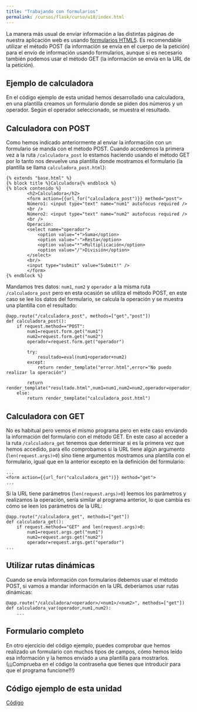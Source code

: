 ```yaml
---
title: "Trabajando con formularios"
permalink: /cursos/flask/curso/u18/index.html
---
```


La manera más usual de enviar información a las distintas páginas de nuestra aplicación web es usando [formularios HTML5](https://www.w3schools.com/html/html_forms.asp). Es recomendable utilizar el método POST (la información se envía en el cuerpo de la petición) para el envío de información usando formularios, aunque si es necesario también podemos usar el método GET (la información se envía en la URL de la petición).

## Ejemplo de calculadora

En el código ejemplo de esta unidad hemos desarrollado una calculadora, en una plantilla creamos un formulario donde se piden dos números y un operador. Según el operador seleccionado, se muestra el resultado.

## Calculadora con POST

Como hemos indicado anteriormente al enviar la información con un formulario se manda con el método POST. Cuando accedemos la primera vez a la ruta `/calculadora_post` lo estamos haciendo usando el método GET por lo tanto nos devuelve una plantilla donde mostramos el formulario (la plantilla se llama `calculadora_post.html`):

	{% extends "base.html" %}
	{% block title %}Calculadora{% endblock %}
	{% block contenido %}
		    <h2>Calculadora</h2>
		    <form action={{url_for("calculadora_post")}} method="post">
			Número1: <input type="text" name="num1" autofocus required />
			<br />
			Número2: <input type="text" name="num2" autofocus required />
			<br />
			Operación: 
			<select name="operador">
	  			<option value="+">Suma</option>
	  			<option value="-">Resta</option>
	  			<option value="*">Multiplicación</option>
	  			<option value="/">División</option>
	  		</select> 
	  		<br/>
	  		<input type="submit" value="Submit!" />
			</form>
	{% endblock %}

Mandamos tres datos: `num1`, `num2` y `operador` a la misma ruta `/calculadora_post` pero en esta ocasión se utiliza el método POST, en este caso se lee los datos del formulario, se calcula la operación y se muestra una plantilla con el resultado:

	@app.route("/calculadora_post", methods=["get","post"])
	def calculadora_post():
		if request.method=="POST":
			num1=request.form.get("num1")
			num2=request.form.get("num2")
			operador=request.form.get("operador")
		
			try:
				resultado=eval(num1+operador+num2)
			except:
				return render_template("error.html",error="No puedo realizar la operación")
			
			return render_template("resultado.html",num1=num1,num2=num2,operador=operador,resultado=resultado)	
		else:
			return render_template("calculadora_post.html")

## Calculadora con GET

No es habitual pero vemos el mismo programa pero en este caso enviando la información del formulario con el método GET. En este caso al acceder a la ruta `/calculadora_get` tenemos que determinar si es la primera vez que hemos accedido, para ello comprobamos si la URL tiene algún argumento (`len(request.args)>0`) sino tiene argumentos mostramos una plantilla con el formulario, igual que en la anterior excepto en la definición del formulario:

	...
	<form action={{url_for("calculadora_get")}} method="get">
	...

Si la URL tiene parámetros (`len(request.args)>0`) leemos los parámetros y realizamos la operación, sería similar al programa anterior, lo que cambia es cómo se leen los parámetros de la URL:

	@app.route("/calculadora_get", methods=["get"])
	def calculadora_get():
		if request.method=="GET" and len(request.args)>0:
			num1=request.args.get("num1")
			num2=request.args.get("num2")
			operador=request.args.get("operador")
	...

## Utilizar rutas dinámicas

Cuando se envía información con formularios debemos usar el método POST, si vamos a mandar información en la URL deberíamos usar rutas dinámicas:

	@app.route("/calculadora/<operador>/<num1>/<num2>", methods=["get"])
	def calculadora_var(operador,num1,num2):
		...

## Formulario completo

En otro ejercicio del código ejemplo, puedes comprobar que hemos realizado un formulario con muchos tipos de campos, cómo hemos leído esa información y la hemos enviado a una plantilla para mostrarlos. (¡¡¡Comprueba en el código la contraseña que tienes que introducir para que el programa funcione!!!)

## Código ejemplo de esta unidad

[Código](../../ejemplos/u18)
	